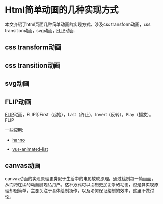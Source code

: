 # Html简单动画的几种实现方式

本文介绍了html页面几种简单动画的实现方式，涉及css transform动画，css transition动画，svg动画，[FLIP](https://aerotwist.com/blog/flip-your-animations/)动画.

## css transform动画

## css transition动画

## svg动画

## FLIP动画

[FLIP](https://aerotwist.com/blog/flip-your-animations/)动画，FLIP即First（起始），Last（终止），Invert（反转），Play（播放）。
FLIP


一些应用:

- [hanno](https://arnan125.github.io/hanno?n=10)

- [vue-animated-list](https://github.com/vuejs/vue-animated-list)

## canvas动画

canvas动画的实现原理更类似于生活中的电影放映原理，通过绘制每一帧画面，从而将连续的动画展现给用户。这种方式可以绘制更加复杂的动画，但是其实现原理却很简单，主要关注于具体绘制操作，以及如何保证绘制的效率，这里不做讨论。